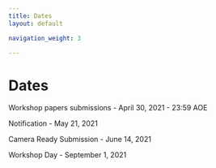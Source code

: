 ```yaml
---
title: Dates
layout: default

navigation_weight: 3

---
```


# Dates

Workshop papers submissions - April 30, 2021 - 23:59 AOE

Notification                - May 21, 2021

Camera Ready Submission     - June 14, 2021

Workshop Day                - September 1, 2021
